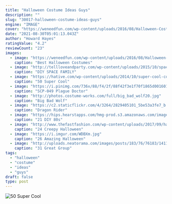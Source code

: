 ```yaml
---
title: "Halloween Costume Ideas Guys"
description: ""
slug: "30017-halloween-costume-ideas-guys"
engine: "IMAGE"
cover: "https://weneedfun.com/wp-content/uploads/2016/08/Halloween-Costumes-For-Men-12.jpg"
date: "2021-08-30T05:01:13.043Z"
author: "Howard Hayes"
ratingValue: "4.2"
reviewCount: "23"
images:
  - image: "https://weneedfun.com/wp-content/uploads/2016/08/Halloween-Costumes-For-Men-12.jpg"
    caption: "Best Halloween Costumes"
  - image: "http://tellloveandparty.com/wp-content/uploads/2015/10/space-man-costume-Tell-Love-and-PArty.jpg"
    caption: "DIY SPACE FAMILY"
  - image: "https://hative.com/wp-content/uploads/2014/10/super-cool-costume-ideas/10-homemade-hawkeye-costume.jpg"
    caption: "50 Super Cool"
  - image: "https://i.pinimg.com/736x/88/f4/2f/88f42f3e1f70f1865d001601a1de2a39.jpg"
    caption: "SCP-049 Plague Doctor"
  - image: "http://photos.costume-works.com/full/big_bad_wolf20.jpg"
    caption: "Big Bad Wolf"
  - image: "https://c2.staticflickr.com/4/3264/2829405101_5be53a3fe7_b.jpg"
    caption: "Dragon Rider"
  - image: "https://hips.hearstapps.com/hmg-prod.s3.amazonaws.com/images/cosplayer-dressed-as-marty-mcfly-of-back-to-the-future-news-photo-824520798-1565026019.jpg?crop=1.00xw:0.925xh;0,0.0168xh&resize=480:*"
    caption: "21 DIY 80s"
  - image: "http://www.thefastfashion.com/wp-content/uploads/2017/09/halloween-costume-for-boys-22.jpg"
    caption: "24 Creepy Halloween"
  - image: "https://i.imgur.com/WDBXm.jpg"
    caption: "26 Amazing Halloween"
  - image: "http://uploads.neatorama.com/images/posts/183/76/76183/1411991817-1.jpg"
    caption: "31 Great Group"
tags:
  - "halloween"
  - "costume"
  - "ideas"
  - "guys"
draft: false
type: post
---
```



![50 Super Cool](https://hative.com/wp-content/uploads/2014/10/super-cool-costume-ideas/10-homemade-hawkeye-costume.jpg "50 Super Cool")


<!--inArticleAds-->

<!--galleryOne-->


<!--inArticleAds-->

<!--galleryTwo-->


<!--galleryThree-->


